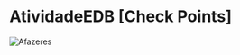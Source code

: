 # AtividadeEDB [Check Points]
![Afazeres](https://user-images.githubusercontent.com/82955856/200072573-a182dddb-22bd-4f84-8689-02750947f3b1.png)
